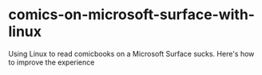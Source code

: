 # comics-on-microsoft-surface-with-linux
Using Linux to read comicbooks on a Microsoft Surface sucks. Here's how to improve the experience
